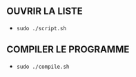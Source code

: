 ## OUVRIR LA LISTE

- ``` sudo ./script.sh ```

## COMPILER LE PROGRAMME

- ``` sudo ./compile.sh ```

